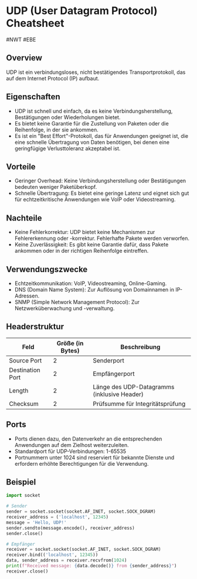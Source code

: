 # UDP (User Datagram Protocol) Cheatsheet
#NWT #EBE 
## Overview

UDP ist ein verbindungsloses, nicht bestätigendes Transportprotokoll, das auf dem Internet Protocol (IP) aufbaut.

## Eigenschaften

- UDP ist schnell und einfach, da es keine Verbindungsherstellung, Bestätigungen oder Wiederholungen bietet.
- Es bietet keine Garantie für die Zustellung von Paketen oder die Reihenfolge, in der sie ankommen.
- Es ist ein "Best Effort"-Protokoll, das für Anwendungen geeignet ist, die eine schnelle Übertragung von Daten benötigen, bei denen eine geringfügige Verlusttoleranz akzeptabel ist.

## Vorteile

- Geringer Overhead: Keine Verbindungsherstellung oder Bestätigungen bedeuten weniger Paketüberkopf.
- Schnelle Übertragung: Es bietet eine geringe Latenz und eignet sich gut für echtzeitkritische Anwendungen wie VoIP oder Videostreaming.

## Nachteile

- Keine Fehlerkorrektur: UDP bietet keine Mechanismen zur Fehlererkennung oder -korrektur. Fehlerhafte Pakete werden verworfen.
- Keine Zuverlässigkeit: Es gibt keine Garantie dafür, dass Pakete ankommen oder in der richtigen Reihenfolge eintreffen.

## Verwendungszwecke

- Echtzeitkommunikation: VoIP, Videostreaming, Online-Gaming.
- DNS (Domain Name System): Zur Auflösung von Domainnamen in IP-Adressen.
- SNMP (Simple Network Management Protocol): Zur Netzwerküberwachung und -verwaltung.

## Headerstruktur
| Feld           | Größe (in Bytes) | Beschreibung                                  |
|----------------|-------------------|-----------------------------------------------|
| Source Port    | 2                 | Senderport                                    |
| Destination Port | 2               | Empfängerport                                 |
| Length         | 2                 | Länge des UDP-Datagramms (inklusive Header)  |
| Checksum       | 2                 | Prüfsumme für Integritätsprüfung            |
## Ports

- Ports dienen dazu, den Datenverkehr an die entsprechenden Anwendungen auf dem Zielhost weiterzuleiten.
- Standardport für UDP-Verbindungen: 1-65535
- Portnummern unter 1024 sind reserviert für bekannte Dienste und erfordern erhöhte Berechtigungen für die Verwendung.

## Beispiel

```python
import socket

# Sender
sender = socket.socket(socket.AF_INET, socket.SOCK_DGRAM)
receiver_address = ('localhost', 12345)
message = 'Hello, UDP!'
sender.sendto(message.encode(), receiver_address)
sender.close()

# Empfänger
receiver = socket.socket(socket.AF_INET, socket.SOCK_DGRAM)
receiver.bind(('localhost', 12345))
data, sender_address = receiver.recvfrom(1024)
print(f"Received message: {data.decode()} from {sender_address}")
receiver.close()
